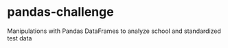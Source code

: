 # pandas-challenge
Manipulations with Pandas DataFrames to analyze school and standardized test data
